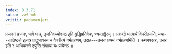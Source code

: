```yaml
---
index: 3.3.71
sutra: प्रजने सर्तेः
vritti: padamanjari
---
```


 प्रजननं प्रजनः, भावे घञ्, ठ्जनिवध्योश्चऽ इति वृद्धिप्रतिषेधः, ण्यन्ताद्वैरच् । प्रशब्दो धात्वर्थं विपरीतयति, यथा---प्रतिष्ठते इत्यत्र प्रादुर्भावस्य च वैपरीत्यं गर्भग्रहणम्, तदाह---प्रजनः प्रथमं गर्भग्रहणमिति । कथमवसरः, प्रसर इति ? अधिकरणे ठ्पुंसि संज्ञायां घः प्रायेणऽ ॥